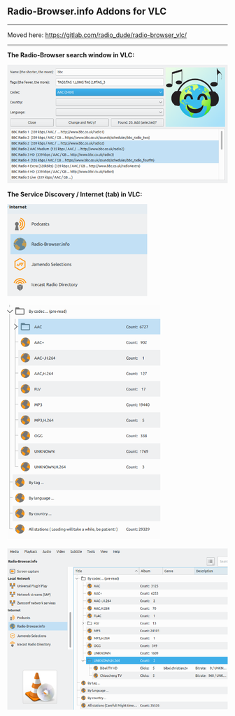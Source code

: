 ## Radio-Browser.info Addons for VLC
---
Moved here: https://gitlab.com/radio_dude/radio-browser_vlc/

---
**The Radio-Browser search window in VLC:**
<p style="align:center">
<img src="gfx/search.png" width="675"/>
</p>
 
**The Service Discovery / Internet (tab) in VLC:** 
<p style="vertical-align:top;white-space:nowrap;">
<img src="gfx/sd.png" width="320"/>
<br/>&nbsp;<br/>
<img src="gfx/sd_list.png" width="350"/>
<br/>&nbsp;<br/>
<img src="gfx/screen00.png" width="675"/><br/>
</p>
